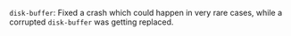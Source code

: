 `disk-buffer`: Fixed a crash which could happen in very rare cases, while a corrupted `disk-buffer` was getting replaced.
